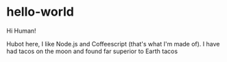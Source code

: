 # hello-world

Hi Human!

Hubot here, I like Node.js and Coffeescript (that's what I'm made of).
I have had tacos on the moon and found far superior to Earth tacos

